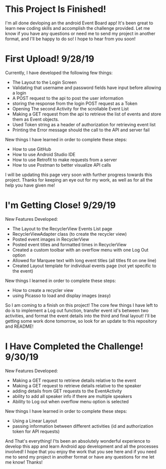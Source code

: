 # This Project Is Finished!
I'm all done devloping an the android Event Board app! It's been great to learn new coding skills and accomplish the challenge provided. Let me know if you have any questions or need me to send my project in another format, and I'll be happy to do so! I hope to hear from you soon!

# First Upload! 9/28/19
Currently, I have developed the following few things:
  - The Layout to the Login Screen
  - Validating that username and password fields have input before allowing a login
  - A POST request to the api to post the user information
  - storing the response from the login POST request as a Token
  - Opening The second Activity for the scrollable Event List
  - Making a GET request from the api to retrieve the list of events and store them as Event objects.
  - Used Token string as a header of authorization for retrieving event list
  - Printing the Error message should the call to the API and server fail

New things I have learned in order to complete these steps:
  - How to use GitHub
  - How to use Android Studio IDE
  - How to use Retrofit to make requests from a server
  - How to use Postman to better visualize API calls
  
I will be updating this page very soon with further progress towards this project. Thanks for keeping an eye out for my work, as well as for all the help you have given me!

# I'm Getting Close! 9/29/19
New Features Developed:
  - The Layout to the RecyclerView Events List page
  - RecyclerViewAdapter class (to create the recycler view)
  - Posted event images in RecyclerView
  - Posted event titles and formatted times in RecyclerView
  - Created a custom toolbar with an overflow menu with one Log Out option
  - Allowed for Marquee text with long event titles (all titles fit on one line)
  - Created Layout template for individual events page (not yet specific to the event)
  
New things I learned in order to complete these steps:
  - How to create a recycler view
  - using Picasso to load and display images (easy)

So I am coming to a finish on this project! The core few things I have left to do is to implement a Log out function, transfer event id's between two activities, and format the event details into the third and final layout! I'll be getting some work done tomorrow, so look for an update to this repository and README!

# I Have Completed the Challenge! 9/30/19
New Features Developed:
  - Making a GET request to retrieve details relative to the event
  - Making a GET request to retrieve details relative to the speaker
  - adding details from GET requests to the EventActivity
  - ability to add all speaker info if there are multiple speakers
  - Ability to Log out when overflow menu option is selected

New things I have learned in order to complete these steps:
  - Using a Linear Layout
  - passing information between different activities (id and authorization token for API requests)
  
  And That's everything! I'ts been an absolutely wonderful experience to develop this app and learn Android app development and all the processes involved! I hope that you enjoy the work that you see here and if you need me to send my project in another format or have any questions for me let me know! Thanks!

